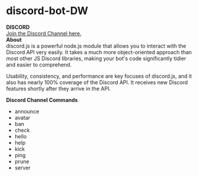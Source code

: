 # discord-bot-DW
<b>DISCORD</b><br>
<a href=https://discord.gg/EfYGeq9>Join the Discord Channel here.</a><br>
<b>About</b><br>
discord.js is a powerful node.js module that allows you to interact with the Discord API very easily. It takes a much more object-oriented approach than most other JS Discord libraries, making your bot's code significantly tidier and easier to comprehend.

Usability, consistency, and performance are key focuses of discord.js, and it also has nearly 100% coverage of the Discord API. It receives new Discord features shortly after they arrive in the API. 

<b>Discord Channel Commands</b><br>
<ul>
  <li>announce</li>
  <li>avatar</li>
  <li>ban</li>
  <li>check</li>
  <li>hello</li>
  <li>help</li>
  <li>kick</li>
  <li>ping</li>
  <li>prune</li>
  <li>server</li>
 </ul>
